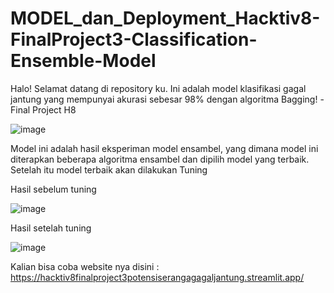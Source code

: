 # MODEL_dan_Deployment_Hacktiv8-FinalProject3-Classification-Ensemble-Model
Halo! Selamat datang di repository ku. Ini adalah model klasifikasi gagal jantung yang mempunyai akurasi sebesar 98% dengan algoritma Bagging! -Final Project H8

![image](https://github.com/Mazcho/MODEL_dan_Deployment_Hacktiv8-FinalProject3-Classification-Ensemble-Model/assets/77985996/7650caee-f8f0-40c1-885d-0dac47eb6221)

Model ini adalah hasil eksperiman model ensambel, yang dimana model ini diterapkan beberapa algoritma ensambel dan dipilih model yang terbaik. Setelah itu model terbaik akan dilakukan Tuning

Hasil sebelum tuning

![image](https://github.com/Mazcho/MODEL_dan_Deployment_Hacktiv8-FinalProject3-Classification-Ensemble-Model/assets/77985996/21f36352-089a-4a36-8ef5-71dd2a4264d7)


Hasil setelah tuning

![image](https://github.com/Mazcho/MODEL_dan_Deployment_Hacktiv8-FinalProject3-Classification-Ensemble-Model/assets/77985996/6d864a47-3c9e-44bf-b25f-2fc1616539f4)



Kalian bisa coba website nya disini : https://hacktiv8finalproject3potensiserangagagaljantung.streamlit.app/
